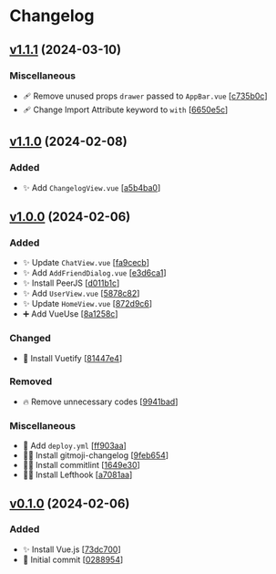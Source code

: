 # Changelog

<a name="1.1.1"></a>
## [v1.1.1](https://github.com/N137-035/vuejs-chat-app/compare/v1.1.0...v1.1.1) (2024-03-10)

### Miscellaneous

- 🩹 Remove unused props `drawer` passed to `AppBar.vue` [[c735b0c](https://github.com/N137-035/vuejs-chat-app/commit/c735b0c5782bdc09aa68de70386f046f35478032)]
- 🩹 Change Import Attribute keyword to `with` [[6650e5c](https://github.com/N137-035/vuejs-chat-app/commit/6650e5c1b1ec4100aff2dd28b5379b16a8878b77)]


<a name="1.1.0"></a>
## [v1.1.0](https://github.com/N137-035/vuejs-chat-app/compare/v1.0.0...v1.1.0) (2024-02-08)

### Added

- ✨ Add `ChangelogView.vue` [[a5b4ba0](https://github.com/N137-035/vuejs-chat-app/commit/a5b4ba045fe982e68e46113dd3c6deba381d30e9)]


<a name="1.0.0"></a>
## [v1.0.0](https://github.com/N137-035/vuejs-chat-app/compare/v0.1.0...v1.0.0) (2024-02-06)

### Added

- ✨ Update `ChatView.vue` [[fa9cecb](https://github.com/N137-035/vuejs-chat-app/commit/fa9cecb32c96a792133be59bd5e2f26f0a5123b7)]
- ✨ Add `AddFriendDialog.vue` [[e3d6ca1](https://github.com/N137-035/vuejs-chat-app/commit/e3d6ca1137fbb35496ad1e3687dd8f52cdf58ea4)]
- ✨ Install PeerJS [[d011b1c](https://github.com/N137-035/vuejs-chat-app/commit/d011b1cd412a8b73ede2d331f60a0d667d186002)]
- ✨ Add `UserView.vue` [[5878c82](https://github.com/N137-035/vuejs-chat-app/commit/5878c82d64fc1fe0f736d7827d6ebcb0fbd7e78e)]
- ✨ Update `HomeView.vue` [[872d9c6](https://github.com/N137-035/vuejs-chat-app/commit/872d9c60c35d33ee0f03b2266a7a6d164bb80599)]
- ➕ Add VueUse [[8a1258c](https://github.com/N137-035/vuejs-chat-app/commit/8a1258c9cbed4a2b5828b2ce5619f80b686d49f6)]

### Changed

- 💄 Install Vuetify [[81447e4](https://github.com/N137-035/vuejs-chat-app/commit/81447e4829cc0dcb796baee81a69e72627df3cd1)]

### Removed

- 🔥 Remove unnecessary codes [[9941bad](https://github.com/N137-035/vuejs-chat-app/commit/9941badbac84ea2082a4079ff29049f93422a3e1)]

### Miscellaneous

- 🚀 Add `deploy.yml` [[ff903aa](https://github.com/N137-035/vuejs-chat-app/commit/ff903aa2cb07254a7d6c77f232f6bf4c6f08d37b)]
- 🧑‍💻 Install gitmoji-changelog [[9feb654](https://github.com/N137-035/vuejs-chat-app/commit/9feb654976a582cd709c5ba54422ab5c2c42840f)]
- 🧑‍💻 Install commitlint [[1649e30](https://github.com/N137-035/vuejs-chat-app/commit/1649e302c01a9aee24664db291eab9965be4b3af)]
- 🧑‍💻 Install Lefthook [[a7081aa](https://github.com/N137-035/vuejs-chat-app/commit/a7081aaa754e099aa3f1713a3af1b1f02cfe97c6)]


<a name="0.1.0"></a>
## [v0.1.0](https://github.com/N137-035/vuejs-chat-app/compare/0288954...v0.1.0) (2024-02-06)

### Added

- ✨ Install Vue.js [[73dc700](https://github.com/N137-035/vuejs-chat-app/commit/73dc7003315c4860c9ad4261293cb14c914d6872)]
- 🎉 Initial commit [[0288954](https://github.com/N137-035/vuejs-chat-app/commit/02889548fd40bc217a837c15145f882b4a072d78)]



